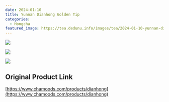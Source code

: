 ```yaml
---
date: 2024-01-10
title: Yunnan Dianhong Golden Tip
categories:
  - Hongcha
featured_image: https://tea.dedunu.info/images/tea/2024-01-10-yunnan-dianhong-golden-tip-1.PNG
---
```


![](https://tea.dedunu.info/images/tea/2024-01-10-yunnan-dianhong-golden-tip-2.PNG)

![](https://tea.dedunu.info/images/tea/2024-01-10-yunnan-dianhong-golden-tip-3.PNG)

![](https://tea.dedunu.info/images/tea/2024-01-10-yunnan-dianhong-golden-tip-4.jpg)

## Original Product Link

[https://www.chamoods.com/products/dianhong](https://www.chamoods.com/products/dianhong)
